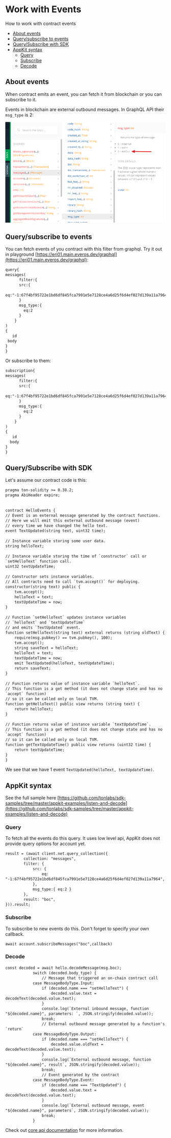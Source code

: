 # Work with Events

How to work with contract events

* [About events](work\_with\_events.md#about-events)
* [Query/subscribe to events](work\_with\_events.md#querysubscribe-to-events)
* [Query/Subscribe with SDK](work\_with\_events.md#querysubscribe-with-sdk)
* [AppKit syntax](work\_with\_events.md#appkit-syntax)
  * [Query](work\_with\_events.md#query)
  * [Subscribe](work\_with\_events.md#subscribe)
  * [Decode](work\_with\_events.md#decode)

## About events

When contract emits an event, you can fetch it from blockchain or you can subscribe to it.

Events in blockchain are external outbound messages. In GraphQL API their `msg_type` is 2:

![scr1.jpg](../../.gitbook/assets/scr1.jpg)

## Query/subscribe to events

You can fetch events of you contract with this filter from graphql. Try it out in playground [https://eri01.main.everos.dev/graphql](https://eri01.main.everos.dev/graphql):

```
query{
messages(
      filter:{ 
      src:{
        eq:"-1:67f4bf95722e1bd6df845fca7991e5e7128ce4a6d25f6d4ef027d139a11a7964"
      }
      msg_type:{
        eq:2
      }
    }
)
{
   id
 body
}
}
```

Or subscribe to them:

```
subscription{
messages(
      filter:{ 
      src:{
        eq:"-1:67f4bf95722e1bd6df845fca7991e5e7128ce4a6d25f6d4ef027d139a11a7964"
      }
      msg_type:{
        eq:2
      }
    }
)
{
   id
  body
}
}
```

## Query/Subscribe with SDK

Let's assume our contract code is this:

```
pragma ton-solidity >= 0.38.2;
pragma AbiHeader expire;


contract HelloEvents {
// Event is an external message generated by the contract functions.
// Here we will emit this external outbound message (event)
// every time we have changed the hello text.
event TextUpdated(string text, uint32 time);

// Instance variable storing some user data.
string helloText;

// Instance variable storing the time of `constructor` call or `setHelloText` function call.
uint32 textUpdateTime;

// Constructor sets instance variables.
// All contracts need to call `tvm.accept()` for deploying.
constructor(string text) public {
    tvm.accept();
    helloText = text;
    textUpdateTime = now;
}

// Function `setHelloText` updates instance variables
// `helloText` and `textUpdateTime` 
// and emits `TextUpdated` event.
function setHelloText(string text) external returns (string oldText) {
    require(msg.pubkey() == tvm.pubkey(), 100);
    tvm.accept();
    string saveText = helloText;
    helloText = text;
    textUpdateTime = now;
    emit TextUpdated(helloText, textUpdateTime);
    return saveText;
}

// Function returns value of instance variable `helloText`.
// This function is a get method (it does not change state and has no `accept` function)
// so it can be called only on local TVM.
function getHelloText() public view returns (string text) {
    return helloText;
}

// Function returns value of instance variable `textUpdateTime`.
// This function is a get method (it does not change state and has no `accept` function)
// so it can be called only on local TVM.
function getTextUpdateTime() public view returns (uint32 time) {
    return textUpdateTime;
}
}
```

We see that we have 1 event `TextUpdated(helloText, textUpdateTime)`.

## AppKit syntax

See the full sample here [https://github.com/tonlabs/sdk-samples/tree/master/appkit-examples/listen-and-decode](https://github.com/tonlabs/sdk-samples/tree/master/appkit-examples/listen-and-decode)

### Query

To fetch all the events do this query. It uses low level api, AppKit does not provide query options for account yet.

```
result = (await client.net.query_collection({
        collection: "messages",
        filter: {
            src: {
                eq: "-1:67f4bf95722e1bd6df845fca7991e5e7128ce4a6d25f6d4ef027d139a11a7964",
            },
            msg_type:{ eq:2 }
        },
        result: "boc",
})).result;
```

### Subscribe

To subscribe to new events do this. Don't forget to specify your own callback.

```
await account.subscribeMessages("boc",callback)
```

### Decode

```
const decoded = await hello.decodeMessage(msg.boc);
            switch (decoded.body_type) {
                // Message that triggered an on-chain contract call
            case MessageBodyType.Input:
                if (decoded.name === "setHelloText") {
                    decoded.value.text = decodeText(decoded.value.text);
                }
                console.log(`External inbound message, function "${decoded.name}", parameters: `, JSON.stringify(decoded.value));
                break;
                // External outbound message generated by a function's `return`
            case MessageBodyType.Output:
                if (decoded.name === "setHelloText") {
                    decoded.value.oldText = decodeText(decoded.value.text);
                }
                console.log(`External outbound message, function "${decoded.name}", result`, JSON.stringify(decoded.value));
                break;
                // Event generated by the contract
            case MessageBodyType.Event:
                if (decoded.name === "TextUpdated") {
                    decoded.value.text = decodeText(decoded.value.text);
                }
                console.log(`External outbound message, event "${decoded.name}", parameters`, JSON.stringify(decoded.value));
                break;
            }
```

Check out [core api documentation](https://docs.everos.dev/ever-sdk/guides/work\_with\_contracts/work\_with\_events) for more information.
